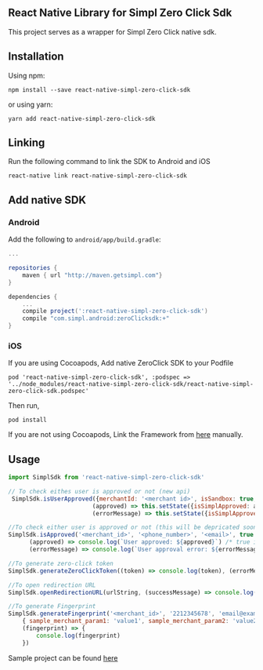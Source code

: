 ## React Native Library for Simpl Zero Click Sdk
This project serves as a wrapper for Simpl Zero Click native sdk.

## Installation

Using npm:

```shell
npm install --save react-native-simpl-zero-click-sdk
```

or using yarn:

```shell
yarn add react-native-simpl-zero-click-sdk
```

## Linking

Run the following command to link the SDK to Android and iOS

```shell
react-native link react-native-simpl-zero-click-sdk
```

## Add native SDK
### Android
Add the following to `android/app/build.gradle`:
  ```gradle
  ...

  repositories {
      maven { url "http://maven.getsimpl.com"}
  }

  dependencies {
      ...
      compile project(':react-native-simpl-zero-click-sdk')
      compile "com.simpl.android:zeroClicksdk:+"
  }
  ```
### iOS
If you are using Cocoapods, Add native ZeroClick SDK to your Podfile

`pod 'react-native-simpl-zero-click-sdk', :podspec => '../node_modules/react-native-simpl-zero-click-sdk/react-native-simpl-zero-click-sdk.podspec'`

Then run,

`pod install`

If you are not using Cocoapods, Link the Framework from [here](https://github.com/GetSimpl/simpl-zeroclick-ios-sdk) manually.

## Usage

```javascript
import SimplSdk from 'react-native-simpl-zero-click-sdk'

// To check eithes user is approved or not (new api)
 SimplSdk.isUserApproved({merchantId: '<merchant id>', isSandbox: true, phone_number: '<phone_number>', email: '<email>', params: { amount_in_paisa: 1000 }},
                        (approved) => this.setState({isSimplApproved: approved}),
                        (errorMessage) => this.setState({isSimplApproved: errorMessage}));

//To check either user is approved or not (this will be depricated soon)
SimplSdk.isApproved('<merchant_id>', '<phone_number>', '<email>', true /*To test in sandbox mode*/,
      (approved) => console.log(`User approved: ${approved}`) /* true if user is approved, false otherwise */,
      (errorMessage) => console.log(`User approval error: ${errorMessage}`) /* error occured during network call */);

//To generate zero-click token
SimplSdk.generateZeroClickToken((token) => console.log(token), (errorMessage) => console.log(errorMessage))

//To open redirection URL
SimplSdk.openRedirectionURL(urlString, (successMessage) => console.log(successMessage), (errorMessage) => console.log(errorMessage));

//To generate Fingerprint
SimplSdk.generateFingerprint('<merchant_id>', '2212345678', 'email@example.com',
    { sample_merchant_param1: 'value1', sample_merchant_param2: 'value2', sample_merchant_param3: 'value3' },
    (fingerprint) => {
        console.log(fingerprint)
    })
```

 Sample project can be found [here](https://github.com/GetSimpl/react-native-simpl-zero-click-sdk/tree/master/example)

